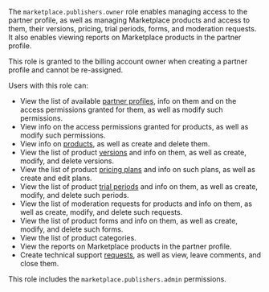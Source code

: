The `marketplace.publishers.owner` role enables managing access to the partner profile, as well as managing Marketplace products and access to them, their versions, pricing, trial periods, forms, and moderation requests. It also enables viewing reports on Marketplace products in the partner profile.

This role is granted to the billing account owner when creating a partner profile and cannot be re-assigned.

Users with this role can:
* View the list of available [partner profiles](../../../marketplace/quickstart.md#registration), info on them and on the access permissions granted for them, as well as modify such permissions.
* View info on the access permissions granted for products, as well as modify such permissions.
* View info on [products](../../../marketplace/concepts/product.md), as well as create and delete them.
* View the list of product [versions](../../../marketplace/concepts/version.md) and info on them, as well as create, modify, and delete versions.
* View the list of product [pricing plans](../../../marketplace/concepts/tariff.md) and info on such plans, as well as create and edit plans.
* View the list of product [trial periods](../../../marketplace/concepts/trial-period.md) and info on them, as well as create, modify, and delete such periods.
* View the list of moderation requests for products and info on them, as well as create, modify, and delete such requests.
* View the list of product forms and info on them, as well as create, modify, and delete such forms.
* View the list of product categories.
* View the reports on Marketplace products in the partner profile.
* Create technical support [requests](../../../support/overview.md), as well as view, leave comments, and close them.

This role includes the `marketplace.publishers.admin` permissions.